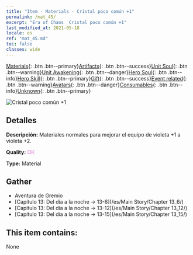 ```yaml
---
title: "Item - Materials - Cristal poco común +1"
permalink: /mat_45/
excerpt: "Era of Chaos  Cristal poco común +1"
last_modified_at: 2021-05-18
locale: es
ref: "mat_45.md"
toc: false
classes: wide
---
```

 [Materials](/ItemsES/){: .btn .btn--primary}[Artifacts](/ItemsES/Artifacts/){: .btn .btn--success}[Unit Soul](/ItemsES/UnitSoul/){: .btn .btn--warning}[Unit Awakening](/ItemsES/UnitAwakening/){: .btn .btn--danger}[Hero Soul](/ItemsES/HeroSoul/){: .btn .btn--info}[Hero Skill](/ItemsES/HeroSkill/){: .btn .btn--primary}[Gift](/ItemsES/Gift/){: .btn .btn--success}[Event related](/ItemsES/Events/){: .btn .btn--warning}[Avatars](/ItemsES/Avatars/){: .btn .btn--danger}[Consumables](/ItemsES/Consumables/){: .btn .btn--info}[Unknown](/ItemsES/Unknown/){: .btn .btn--primary}

 ![Cristal poco común +1](/images/t/i_cailiao_shuijing2.png)

## Detalles
 **Descripción:** Materiales normales para mejorar el equipo de violeta +1 a violeta +2.

 **Quality:** <span style="color: #DA70D6">OK</span>

 **Type:** Material

## Gather

*    Aventura de Gremio 
*    [Capítulo 13: Del día a la noche -> 13-6](/es/Main Story/Chapter 13_6/) 
*    [Capítulo 13: Del día a la noche -> 13-12](/es/Main Story/Chapter 13_12/) 
*    [Capítulo 13: Del día a la noche -> 13-15](/es/Main Story/Chapter 13_15/) 

## This item contains:

  None


